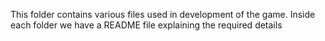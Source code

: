 This folder contains various files used in development of the game.
Inside each folder we have a README file explaining the required details
